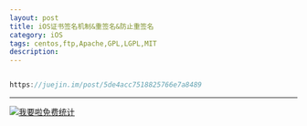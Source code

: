 ```yaml
---
layout: post
title: iOS证书签名机制&重签名&防止重签名
category: iOS
tags: centos,ftp,Apache,GPL,LGPL,MIT
description: 
---
```


```javascript

https://juejin.im/post/5de4acc7518825766e7a8489

```



---


<script language="javascript" type="text/javascript" src="//js.users.51.la/19176892.js"></script>
<noscript><a href="//www.51.la/?19176892" target="_blank"><img alt="&#x6211;&#x8981;&#x5566;&#x514D;&#x8D39;&#x7EDF;&#x8BA1;" src="//img.users.51.la/19176892.asp" style="border:none" /></a></noscript>

